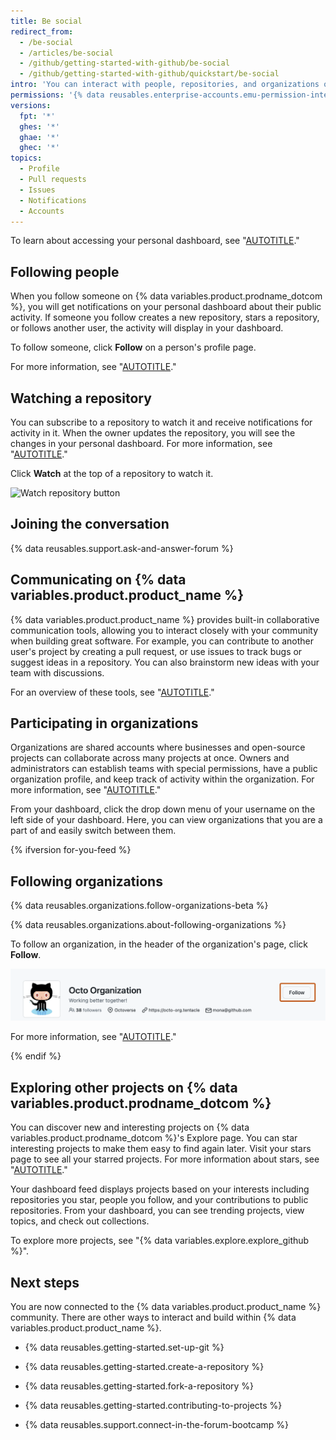 ```yaml
---
title: Be social
redirect_from:
  - /be-social
  - /articles/be-social
  - /github/getting-started-with-github/be-social
  - /github/getting-started-with-github/quickstart/be-social
intro: 'You can interact with people, repositories, and organizations on {% data variables.product.prodname_dotcom %}. See what others are working on and who they are connecting with from your personal dashboard.'
permissions: '{% data reusables.enterprise-accounts.emu-permission-interact %}'
versions:
  fpt: '*'
  ghes: '*'
  ghae: '*'
  ghec: '*'
topics:
  - Profile
  - Pull requests
  - Issues
  - Notifications
  - Accounts
---
```

To learn about accessing your personal dashboard, see "[AUTOTITLE](/account-and-profile/setting-up-and-managing-your-personal-account-on-github/managing-personal-account-settings/about-your-personal-dashboard)."

## Following people

When you follow someone on {% data variables.product.prodname_dotcom %}, you will get notifications on your personal dashboard about their public activity. If someone you follow creates a new repository, stars a repository, or follows another user, the activity will display in your dashboard.

To follow someone, click **Follow** on a person's profile page.

For more information, see "[AUTOTITLE](/get-started/exploring-projects-on-github/following-people)."

## Watching a repository

You can subscribe to a repository to watch it and receive notifications for activity in it. When the owner updates the repository, you will see the changes in your personal dashboard. For more information, see "[AUTOTITLE](/account-and-profile/managing-subscriptions-and-notifications-on-github/managing-subscriptions-for-activity-on-github/viewing-your-subscriptions)."

Click **Watch** at the top of a repository to watch it.

![Watch repository button](/assets/images/help/repository/repo-actions-watch.png)

## Joining the conversation

{% data reusables.support.ask-and-answer-forum %}

## Communicating on {% data variables.product.product_name %}

{% data variables.product.product_name %} provides built-in collaborative communication tools, allowing you to interact closely with your community when building great software. For example, you can contribute to another user's project by creating a pull request, or use issues to track bugs or suggest ideas in a repository. You can also brainstorm new ideas with your team with discussions.

For an overview of these tools, see "[AUTOTITLE](/get-started/quickstart/communicating-on-github)."

## Participating in organizations

Organizations are shared accounts where businesses and open-source projects can collaborate across many projects at once. Owners and administrators can establish teams with special permissions, have a public organization profile, and keep track of activity within the organization. For more information, see "[AUTOTITLE](/organizations/collaborating-with-groups-in-organizations/about-organizations)."

From your dashboard, click the drop down menu of your username on the left side of your dashboard. Here, you can view organizations that you are a part of and easily switch between them.

{% ifversion for-you-feed %}

## Following organizations

{% data reusables.organizations.follow-organizations-beta %}

{% data reusables.organizations.about-following-organizations %}

To follow an organization, in the header of the organization's page, click **Follow**.

![Screenshot of @octo-org's profile page. A button, labeled "Follow", is outlined in dark orange.](/assets/images/help/profile/organization-profile-following.png)

For more information, see "[AUTOTITLE](/get-started/exploring-projects-on-github/following-organizations)."

{% endif %}

## Exploring other projects on {% data variables.product.prodname_dotcom %}

You can discover new and interesting projects on {% data variables.product.prodname_dotcom %}'s Explore page. You can star interesting projects to make them easy to find again later. Visit your stars page to see all your starred projects. For more information about stars, see "[AUTOTITLE](/get-started/exploring-projects-on-github/saving-repositories-with-stars)."

Your dashboard feed displays projects based on your interests including repositories you star, people you follow, and your contributions to public repositories. From your dashboard, you can see trending projects, view topics, and check out collections.

To explore more projects, see "{% data variables.explore.explore_github %}".

## Next steps
You are now connected to the {% data variables.product.product_name %} community. There are other ways to interact and build within {% data variables.product.product_name %}.

* {% data reusables.getting-started.set-up-git %}

* {% data reusables.getting-started.create-a-repository %}

* {% data reusables.getting-started.fork-a-repository %}

* {% data reusables.getting-started.contributing-to-projects  %}

* {% data reusables.support.connect-in-the-forum-bootcamp %}
